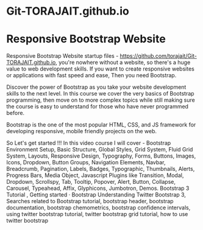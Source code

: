 # Git-TORAJAIT.github.io
# Responsive Bootstrap Website
 Responsive Bootstrap Website startup files - https://github.com/torajait/Git-TORAJAIT.github.io, you're nowhere without a website, so there's a huge value to web development skills. If you want to create responsive websites or applications with fast speed and ease, Then you need Bootstrap.

Discover the power of Bootstrap as you take your website development skills to the next level. In this course we cover the very basics of Bootstrap programming, then move on to more complex topics while still making sure the course is easy to understand for those who have never programmed before.

Bootstrap is the one of the most popular HTML, CSS, and JS framework for developing responsive, mobile friendly projects on the web.

So Let's get started !!!
In this video course I will cover - Bootstrap Environment Setup, Basic Structure, Global Styles, Grid System, Fluid Grid System, Layouts, Responsive Design, Typography, Forms, Buttons, Images, Icons, Dropdown, Button Groups, Navigation Elements, Navbar, Breadcrumb, Pagination, Labels, Badges, Typographic, Thumbnails, Alerts, Progress Bars, Media Object, Javascript Plugins like Transition, Modal, Dropdown, Scrollspy, Tab, Tooltip, Popover, Alert, Button, Collapse, Carousel, Typeahead, Affix, Glyphicons, Jumbotron, Demos.
Bootstrap 3 Tutorial , Getting started · Bootstrap
Understanding Twitter Bootstrap 3, Searches related to Bootstrap tutorial, bootstrap header, bootstrap documentation, bootstrap chemometrics, bootstrap confidence intervals, using twitter bootstrap tutorial, twitter bootstrap grid tutorial, how to use twitter bootstrap
